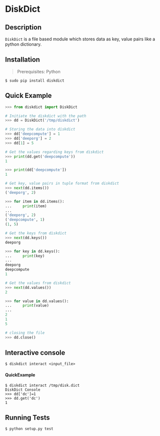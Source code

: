 # DiskDict

## Description
`DiskDict` is a file based module which stores data as key, value pairs like a python dictionary.

## Installation

> Prerequisites: Python

```
$ sudo pip install diskdict
```

## Quick Example

```python
>>> from diskdict import DiskDict

# Initiate the diskdict with the path
>>> dd = DiskDict('/tmp/diskdict')

# Storing the data into diskdict
>>> dd['deepcompute'] = 1
>>> dd['deeporg'] = 2
>>> dd[1] = 5

# Get the values regarding keys from diskdict
>>> print(dd.get('deepcompute'))
1

>>> print(dd['deepcompute'])
1

# Get key, value pairs in tuple format from diskdict
>>> next(dd.items())
('deeporg', 2)

>>> for item in dd.items():
...     print(item)
...
('deeporg', 2)
('deepcompute', 1)
(1, 5)

# Get the keys from diskdict
>>> next(dd.keys())
deeporg

>>> for key in dd.keys():
...     print(key)
...
deeporg
deepcompute
1

# Get the values from diskdict
>>> next(dd.values())
2

>>> for value in dd.values():
...     print(value)
...
2
1
5

# closing the file
>>> dd.close()

```
## Interactive console
```
$ diskdict interact <input_file>
```
#### QuickExample
```
$ diskdict interact /tmp/disk.dict
DiskDict Console
>>> dd['dc']=1
>>> dd.get('dc')
1
```

## Running Tests

```
$ python setup.py test
```

